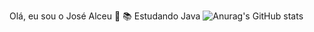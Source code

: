Olá, eu sou o José Alceu 👋
📚  Estudando Java 
![Anurag's GitHub stats](https://github-readme-stats.vercel.app/api?username=josealceu16&theme=transparent&show_icons=true)
<img><link rel="stylesheet" href="https://cdn.jsdelivr.net/gh/devicons/devicon@v2.15.1/devicon.min.css"></img>


